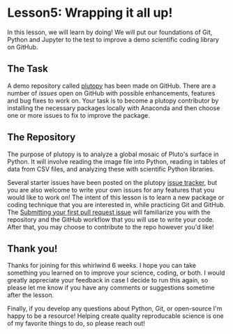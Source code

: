 # Lesson5: Wrapping it all up!
In this lesson, we will learn by doing! We will put our foundations of Git, Python and Jupyter to the test to improve a demo scientific coding library on GitHub.

## The Task
A demo repository called [plutopy](https://github.com/cjtu/plutopy) has been made on GitHub. There are a number of *issues* open on GitHub with possible enhancements, features and bug fixes to work on. Your task is to become a plutopy contributor by installing the necessary packages locally with Anaconda and then choose one or more issues to fix to improve the package.

## The Repository
The purpose of plutopy is to analyze a global mosaic of Pluto's surface in Python. It will involve reading the image file into Python, reading in tables of data from CSV files, and analyzing these with scientific Python libraries. 

Several starter issues have been posted on the plutopy [issue tracker](https://github.com/cjtu/plutopy/issues), but you are also welcome to write your own issues for any features that you would like to work on! The intent of this lesson is to learn a new package or coding technique that you are interested in, while practicing Git and GitHub. The [Submitting your first pull request issue](https://github.com/cjtu/plutopy/issues/1) will familiarize you with the repository and the GitHub workflow that you will use to write your code. After that, you may choose to contribute to the repo however you'd like!

## Thank you!
Thanks for joining for this whirlwind 6 weeks. I hope you can take something you learned on to improve your science, coding, or both. I would greatly appreciate your feedback in case I decide to run this again, so please let me know if you have any comments or suggestions sometime after the lesson. 

Finally, if you develop any questions about Python, Git, or open-source I'm happy to be a resource! Helping create quality reproducable science is one of my favorite things to do, so please reach out!
